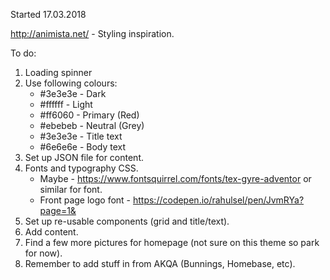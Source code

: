 Started 17.03.2018

http://animista.net/ - Styling inspiration.

To do:

1. Loading spinner
2. Use following colours:
      - #3e3e3e - Dark
      - #ffffff - Light
      - #ff6060 - Primary (Red)
      - #ebebeb - Neutral (Grey)
      - #3e3e3e - Title text
      - #6e6e6e - Body text
3. Set up JSON file for content.
4. Fonts and typography CSS. 
      - Maybe - https://www.fontsquirrel.com/fonts/tex-gyre-adventor or similar for font.
      - Front page logo font - https://codepen.io/rahulsel/pen/JvmRYa?page=1&
5. Set up re-usable components (grid and title/text).
6. Add content.
7. Find a few more pictures for homepage (not sure on this theme so park for now).
8. Remember to add stuff in from AKQA (Bunnings, Homebase, etc).
